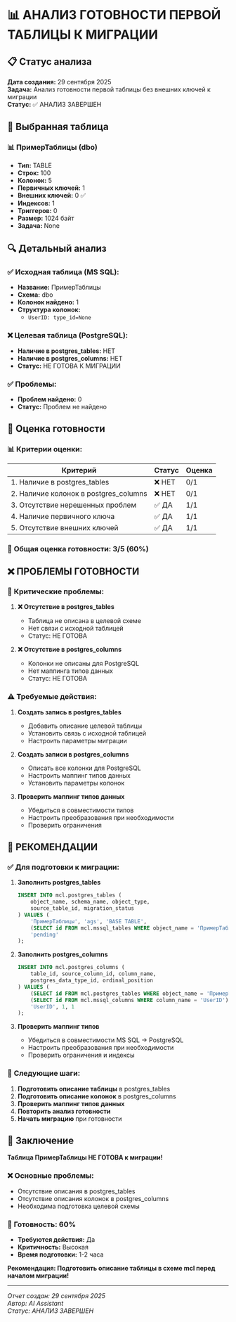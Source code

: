 # 📊 АНАЛИЗ ГОТОВНОСТИ ПЕРВОЙ ТАБЛИЦЫ К МИГРАЦИИ

## 📋 Статус анализа

**Дата создания:** 29 сентября 2025  
**Задача:** Анализ готовности первой таблицы без внешних ключей к миграции  
**Статус:** ✅ АНАЛИЗ ЗАВЕРШЕН

## 🎯 Выбранная таблица

### 📊 **ПримерТаблицы** (dbo)
- **Тип:** TABLE
- **Строк:** 100
- **Колонок:** 5
- **Первичных ключей:** 1
- **Внешних ключей:** 0 ✅
- **Индексов:** 1
- **Триггеров:** 0
- **Размер:** 1024 байт
- **Задача:** None

## 🔍 Детальный анализ

### ✅ **Исходная таблица (MS SQL):**
- **Название:** ПримерТаблицы
- **Схема:** dbo
- **Колонок найдено:** 1
- **Структура колонок:**
  - `UserID: type_id=None`

### ❌ **Целевая таблица (PostgreSQL):**
- **Наличие в postgres_tables:** НЕТ
- **Наличие в postgres_columns:** НЕТ
- **Статус:** НЕ ГОТОВА К МИГРАЦИИ

### ✅ **Проблемы:**
- **Проблем найдено:** 0
- **Статус:** Проблем не найдено

## 🎯 Оценка готовности

### 📊 **Критерии оценки:**

| Критерий | Статус | Оценка |
|----------|--------|--------|
| 1. Наличие в postgres_tables | ❌ НЕТ | 0/1 |
| 2. Наличие колонок в postgres_columns | ❌ НЕТ | 0/1 |
| 3. Отсутствие нерешенных проблем | ✅ ДА | 1/1 |
| 4. Наличие первичного ключа | ✅ ДА | 1/1 |
| 5. Отсутствие внешних ключей | ✅ ДА | 1/1 |

### 🎯 **Общая оценка готовности: 3/5 (60%)**

## ❌ **ПРОБЛЕМЫ ГОТОВНОСТИ**

### 🚨 **Критические проблемы:**

1. **❌ Отсутствие в postgres_tables**
   - Таблица не описана в целевой схеме
   - Нет связи с исходной таблицей
   - Статус: НЕ ГОТОВА

2. **❌ Отсутствие в postgres_columns**
   - Колонки не описаны для PostgreSQL
   - Нет маппинга типов данных
   - Статус: НЕ ГОТОВА

### ⚠️ **Требуемые действия:**

1. **Создать запись в postgres_tables**
   - Добавить описание целевой таблицы
   - Установить связь с исходной таблицей
   - Настроить параметры миграции

2. **Создать записи в postgres_columns**
   - Описать все колонки для PostgreSQL
   - Настроить маппинг типов данных
   - Установить параметры колонок

3. **Проверить маппинг типов данных**
   - Убедиться в совместимости типов
   - Настроить преобразования при необходимости
   - Проверить ограничения

## 🚀 **РЕКОМЕНДАЦИИ**

### ✅ **Для подготовки к миграции:**

1. **Заполнить postgres_tables**
   ```sql
   INSERT INTO mcl.postgres_tables (
       object_name, schema_name, object_type, 
       source_table_id, migration_status
   ) VALUES (
       'ПримерТаблицы', 'ags', 'BASE TABLE',
       (SELECT id FROM mcl.mssql_tables WHERE object_name = 'ПримерТаблицы'),
       'pending'
   );
   ```

2. **Заполнить postgres_columns**
   ```sql
   INSERT INTO mcl.postgres_columns (
       table_id, source_column_id, column_name,
       postgres_data_type_id, ordinal_position
   ) VALUES (
       (SELECT id FROM mcl.postgres_tables WHERE object_name = 'ПримерТаблицы'),
       (SELECT id FROM mcl.mssql_columns WHERE column_name = 'UserID'),
       'UserID', 1, 1
   );
   ```

3. **Проверить маппинг типов**
   - Убедиться в совместимости MS SQL → PostgreSQL
   - Настроить преобразования при необходимости
   - Проверить ограничения и индексы

### 🎯 **Следующие шаги:**

1. **Подготовить описание таблицы** в postgres_tables
2. **Подготовить описание колонок** в postgres_columns
3. **Проверить маппинг типов данных**
4. **Повторить анализ готовности**
5. **Начать миграцию** при готовности

## 🎉 **Заключение**

**Таблица ПримерТаблицы НЕ ГОТОВА к миграции!**

### ❌ **Основные проблемы:**
- Отсутствие описания в postgres_tables
- Отсутствие описания колонок в postgres_columns
- Необходима подготовка целевой схемы

### 🚀 **Готовность: 60%**
- **Требуются действия:** Да
- **Критичность:** Высокая
- **Время подготовки:** 1-2 часа

**Рекомендация: Подготовить описание таблицы в схеме mcl перед началом миграции!**

---
*Отчет создан: 29 сентября 2025*  
*Автор: AI Assistant*  
*Статус: АНАЛИЗ ЗАВЕРШЕН*
